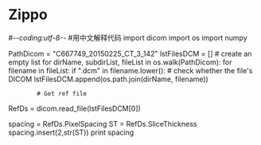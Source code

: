 # Zippo
#-*-coding:utf-8-*- #用中文解释代码
import dicom
import os
import numpy

PathDicom = "C667749_20150225_CT_3_142"
lstFilesDCM = []  # create an empty list
for dirName, subdirList, fileList in os.walk(PathDicom):
    for filename in fileList:
        if ".dcm" in filename.lower():  # check whether the file's DICOM
            lstFilesDCM.append(os.path.join(dirName, filename))

            # Get ref file
RefDs = dicom.read_file(lstFilesDCM[0])

spacing = RefDs.PixelSpacing
ST = RefDs.SliceThickness
spacing.insert(2,str(ST))
print spacing
